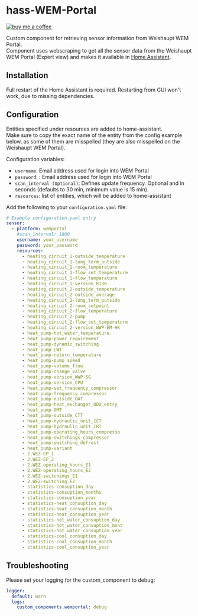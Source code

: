 # hass-WEM-Portal

[![buy me a coffee](https://img.shields.io/badge/If%20you%20like%20it-Buy%20me%20a%20coffee-yellow.svg?style=for-the-badge)](https://www.buymeacoffee.com/erikkastelec)

Custom component for retrieving sensor information from Weishaupt WEM Portal.  
Component uses webscraping to get all the sensor data from the Weishaupt WEM Portal (Expert view) and makes it available
in [Home Assistant](https://home-assistant.io/).

## Installation

Full restart of the Home Assistant is required. Restarting from GUI won't work, due to missing dependencies.

## Configuration

Entities specified under resources are added to home-assistant.  
Make sure to copy the exact name of the entity from the config example below, as some of them are misspelled (they are
also misspelled on the Weishaupt WEM Portal).

Configuration variables:

- `username`: Email address used for login into WEM Portal
- `password`: : Email address used for login into WEM Portal
- `scan_interval (Optional)`: Defines update frequency. Optional and in seconds (defaults to 30 min, minimum value is 15
  min).
- `resources`: list of entities, which will be added to home-assistant

Add the following to your `configuration.yaml` file:

```yaml
# Example configuration.yaml entry
sensor:
  - platform: wemportal
    #scan_interval: 1800
    username: your_username
    password: your_password
    resources:
      - heating_circuit_1-outside_temperature
      - heating_circuit_1-long_term_outside
      - heating_circuit_1-room_temperature
      - heating_circuit_1-flow_set_temperature
      - heating_circuit_1-flow_temperature
      - heating_circuit_1-version_R130
      - heating_circuit_2-outside_temperature
      - heating_circuit_2-outside_average
      - heating_circuit_2-long_term_outside
      - heating_circuit_2-room_setpoint
      - heating_circuit_2-flow_temperature
      - heating_circuit_2-pump
      - heating_circuit_2-flow_set_temperature
      - heating_circuit_2-version_WWP-EM-HK
      - heat_pump-hot_water_temperature
      - heat_pump-power_requirement
      - heat_pump-dynamic_switching
      - heat_pump-LWT
      - heat_pump-return_temperature
      - heat_pump-pump_speed
      - heat_pump-volume_flow
      - heat_pump-change_valve
      - heat_pump-version_WWP-SG
      - heat_pump-version_CPU
      - heat_pump-set_frequency_compressor
      - heat_pump-frequency_compressor
      - heat_pump-outside_OAT
      - heat_pump-heat_exchanger_ODU_entry
      - heat_pump-OMT
      - heat_pump-outside_CTT
      - heat_pump-hydraulic_unit_ICT
      - heat_pump-hydraulic_unit_IRT
      - heat_pump-operating_hours_compresso
      - heat_pump-switchings_compressor
      - heat_pump-switching_defrost
      - heat_pump-variant
      - 2.WEZ-EP_1
      - 2.WEZ-EP_2
      - 2.WEZ-operating_hours_E1
      - 2.WEZ-operating_hours_E2
      - 2.WEZ-switchings_E1
      - 2.WEZ-switching_E2
      - statistics-consuption_day
      - statistics-consuption_months
      - statistics-consuption_year
      - statistics-heat_consuption_day
      - statistics-heat_consuption_month
      - statistics-heat_consuption_year
      - statistics-hot_water_consuption_day
      - statistics-hot_water_consuption_mont
      - statistics-hot_water_consuption_year
      - statistics-cool_consuption_day
      - statistics-cool_consuption_month
      - statistics-cool_consuption_year
```

## Troubleshooting

Please set your logging for the custom_component to debug:

```yaml
logger:
  default: warn
  logs:
    custom_components.wemportal: debug
```